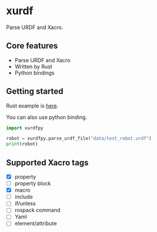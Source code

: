 # xurdf

Parse URDF and Xacro.

## Core features

* Parse URDF and Xacro
* Written by Rust
* Python bindings

## Getting started

Rust example is [here](xurdf/README.md).

You can also use python binding.

```py
import xurdfpy

robot = xurdfpy.parse_urdf_file("data/test_robot.urdf")
print(robot)
```

## Supported Xacro tags

- [x] property
- [ ] property block
- [x] macro
- [ ] include
- [ ] if/unless
- [ ] rospack command
- [ ] Yaml
- [ ] element/attribute
